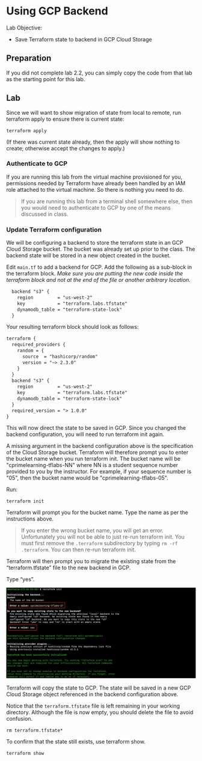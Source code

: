 # Using GCP Backend

Lab Objective:
- Save Terraform state to backend in GCP Cloud Storage

## Preparation

If you did not complete lab 2.2, you can simply copy the code from that lab as the starting point for this lab.

## Lab

Since we will want to show migration of state from local to remote, run terraform apply to ensure there is current state:

```
terraform apply
```

(If there was current state already, then the apply will show nothing to create; otherwise accept the changes to apply.)


### Authenticate to GCP

If you are running this lab from the virtual machine provisioned for you, permissions needed by Terraform have already been handled by an IAM role attached to the virtual machine. So there is nothing you need to do.

> If you are running this lab from a terminal shell somewhere else, then you would need to authenticate to GCP by one of the means discussed in class.

### Update Terraform configuration

We will be configuring a backend to store the terraform state in an GCP Cloud Storage bucket.  The bucket was already set up prior to the class.  The backend state will be stored in a new object created in the bucket.

Edit `main.tf` to add a backend for GCP.  Add the following as a sub-block in the terraform block.  *Make sure you are putting the new code inside the terraform block and not at the end of the file or another arbitrary location.*

```
  backend "s3" {
    region         = "us-west-2"
    key            = "terraform.labs.tfstate"
    dynamodb_table = "terraform-state-lock"
  }
```

Your resulting terraform block should look as follows:
```
terraform {
  required_providers {
    random = {
      source  = "hashicorp/random"
      version = "~> 2.3.0"
    }
  }
  backend "s3" {
    region         = "us-west-2"
    key            = "terraform.labs.tfstate"
    dynamodb_table = "terraform-state-lock"
  }
  required_version = "> 1.0.0"
}
```

This will now direct the state to be saved in GCP.  Since you changed the backend configuration, you will need to run terraform init again.

A missing argument in the backend configuration above is the specification of the Cloud Storage bucket.  Terraform will therefore prompt you to enter the bucket name when you run terraform init.  The bucket name will be "cprimelearning-tflabs-NN" where NN is a student sequence number provided to you by the instructor.  For example, if your sequence number is "05", then the bucket name would be "cprimelearning-tflabs-05".

Run:

```
terraform init
```

Terraform will prompt you for the bucket name. Type the name as per the instructions above.   

> If you enter the wrong bucket name, you will get an error.  Unfortunately you will not be able to just re-run terraform init.  You must first remove the `.terraform` subdirectory by typing `rm -rf .terraform`.  You can then re-run terraform init.

Terraform will then prompt you to migrate the existing state from the “terraform.tfstate” file to the new backend in GCP.

Type “yes”.

![Terraform init with remote backend](./images/tf-init.png "Terraform init with remote backend")

Terraform will copy the state to GCP.  The state will be saved in a new GCP Cloud Storage object referenced in the backend configuration above.

Notice that the `terraform.tfstate` file is left remaining in your working directory.  Although the file is now empty, you should delete the file to avoid confusion.

```
rm terraform.tfstate*
```

To confirm that the state still exists, use terraform show.

```
terraform show
```
